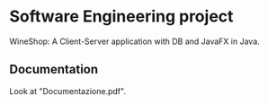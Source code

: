 # Software Engineering project
WineShop: A Client-Server application with DB and JavaFX in Java.

## Documentation
Look at "Documentazione.pdf".
